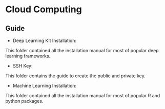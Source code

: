 # Cloud Computing 

## Guide

* Deep Learning Kit Installation:

This folder contained all the installation manual for most of popular deep learning frameworks.

* SSH Key:

This folder contains the guide to create the public and private key.

* Machine Learning Installation:

This folder contained all the installation manual for most of popular R and python packages.